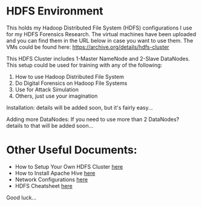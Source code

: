 # HDFS Environment

This holds my Hadoop Distributed File System (HDFS) configurations I use for my HDFS Forensics Research. The virtual machines have been uploaded and you can find them in the URL below in case you want to use them. The VMs could be found here:
https://archive.org/details/hdfs-cluster

This HDFS Cluster includes 1-Master NameNode and 2-Slave DataNodes. This setup could be used for training with any of the following:
1. How to use Hadoop Distributed File System
2. Do Digital Forensics on Hadoop File Systems
3. Use for Attack Simulation
4. Others, just use your imagination

Installation: details will be added soon, but it's fairly easy...

Adding more DataNodes: If you need to use more than 2 DataNodes? details to that will be added soon...

# Other Useful Documents:
- How to Setup Your Own HDFS Cluster [here](https://github.com/ashemery/HDFS/blob/master/PUBLIC-Hadoop%20Cluster%20Setup.pdf)
- How to Install Apache Hive [here](https://github.com/ashemery/HDFS/blob/master/PUBLIC-Apache%20Hive.pdf)
- Network Configurations [here](https://github.com/ashemery/HDFS/blob/master/network-configuration.txt)
- HDFS Cheatsheet [here](https://github.com/ashemery/HDFS/blob/master/cheatsheet)

Good luck...
